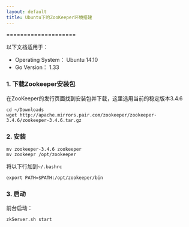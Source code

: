 ```yaml
---
layout: default
title: Ubuntu下的ZooKeeper环境搭建
---
```

====================

以下文档适用于：

- Operating System： Ubuntu 14.10
- Go Version： 1.33

### 1. 下载Zookeeper安装包

在ZooKeeper的发行页面找到安装包并下载，这里选用当前的稳定版本3.4.6

```
cd ~/Downloads
wget http://apache.mirrors.pair.com/zookeeper/zookeeper-3.4.6/zookeeper-3.4.6.tar.gz
```

### 2. 安装

```
mv zookeeper-3.4.6 zookeeper
mv zookeepr /opt/zookeeper
```

将以下行加到`~/.bashrc`

```
export PATH=$PATH:/opt/zookeeper/bin
```

### 3. 启动


前台启动：
```
zkServer.sh start
```
